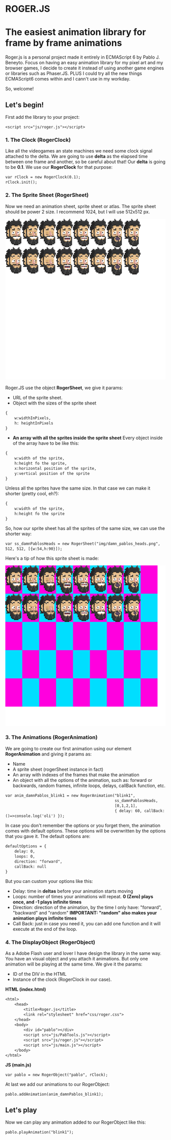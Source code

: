 # ROGER.JS
# The easiest animation library for frame by frame animations

Roger.js is a personal project made it entirely in ECMAScript 6 by Pablo J. Beneyto.
Focus on having an easy animation library for my pixel art and my browser games,
I decide to create it instead of using another game engines or libraries such as Phaser.JS.
PLUS I could try all the new things ECMAScript6 comes within and I cann't use in my workday.

So, welcome!

## Let's begin!

First add the library to your project:
```
<script src="js/roger.js"></script>
```

### 1. The Clock (RogerClock)

Like all the videogames an state machines we need some clock signal attached to the delta.
We are going to use **delta** as the elapsed time between one frame and another, so be careful about that!
Our **delta** is going to be **0.1**.
We use our **RogerClock** for that purpose:
```
var rClock = new RogerClock(0.1);
rClock.init();
```

### 2. The Sprite Sheet (RogerSheet)

Now we need an animation sheet, sprite sheet or atlas.
The sprite sheet should be power 2 size. I recommend 1024, but I will use 512x512 px.

![Sprite Sheet](https://raw.githubusercontent.com/Pabrick/roger/dev/img/damn_pablos_heads.png)

Roger.JS use the object **RogerSheet**, we give it params:
- URL of the sprite sheet.
- Object with the sizes of the sprite sheet
```
{
    w:widthInPixels, 
    h: heightInPixels
}
```
- **An array with all the sprites inside the sprite sheet** 
Every object inside of the array have to be like this:
```
{
    w:width of the sprite,
    h:height fo the sprite,
    x:horizontal position of the sprite,
    y:vertical position of the sprite
}
```
Unless all the sprites have the same size. In that case we can make it shorter (pretty cool, eh?):
```
{
    w:width of the sprite,
    h:height fo the sprite
}
```

So, how our sprite sheet has all the sprites of the same size, we can use the shorter way:
```
var ss_damnPablosHeads = new RogerSheet("img/damn_pablos_heads.png", 512, 512, [{w:54,h:90}]);
```
Here's a tip of how this sprite sheet is made:

![Sprite Sheet](https://raw.githubusercontent.com/Pabrick/roger/dev/img/damn_pablos_heads_template.png)

### 3. The Animations (RogerAnimation)

We are going to create our first animation using our element **RogerAnimation** and giving it params as:
- Name
- A sprite sheet (rogerSheet instance in fact)
- An array with indexes of the frames that make the animation
- An object with all the options of the animation, such as: forward or backwards, random frames, infinite loops, delays, callBack function, etc.
```
var anim_damnPablos_blink1 = new RogerAnimation("blink1",
                                                ss_damnPablosHeads,
                                                [0,1,2,1],
                                                { delay: 60, callBack: ()=>console.log('oli') });
```

In case you don't remember the options or you forget them, the animation comes with default options. These options will be overwritten by the options that you gave it.
The default options are:
```
defaultOptions = {
    delay: 0,
    loops: 0,
    direction: "forward",
    callBack: null
}
```

But you can custom your options like this:
- Delay: time in **deltas** before your animation starts moving
- Loops: number of times your animations will repeat. **0 (Zero) plays once, and -1 plays infinite times**
- Direction: direction of the animation, by the time I only have: "forward", "backward" and "random" **IMPORTANT: "random" also makes your animation plays infinite times**
- Call Back: just in case you need it, you can add one function and it will execute at the end of the loop.

### 4. The DisplayObject (RogerObject)

As a Adobe Flash user and lover I have design the library in the same way. You have an visual object and you attach it animations. But only one animation will be playing at the same time.
We give it the params:
- ID of the DIV in the HTML
- Instance of the clock (RogerClock in our case).

**HTML (index.html)**
```
<html>
    <head>
        <title>Roger.js</title>
        <link rel="stylesheet" href="css/roger.css">
    </head>
    <body>
        <div id="pablo"></div>
        <script src="js/PabTools.js"></script>
        <script src="js/roger.js"></script>
        <script src="js/main.js"></script>
    </body>
</html>
```

**JS (main.js)**
```
var pablo = new RogerObject("pablo", rClock);
```

At last we add our animations to our RogerObject:
```
pablo.addAnimation(anim_damnPablos_blink1);
```

## Let's play

Now we can play any animation added to our RogerObject like this:

```
pablo.playAnimation("blink1");
```

